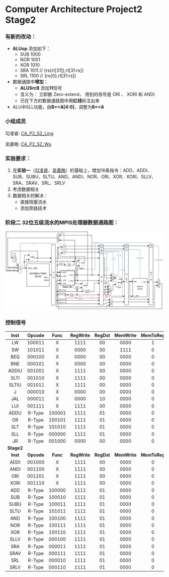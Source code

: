 # Computer Architecture Project2 Stage2
### 有新的改动：
* **ALUop** 添加如下：
  * SUB 1000
  * NOR 1001
  * XOR 1010
  * SRA 1011    // {rs{rt[31]},rt[31:rs]}
  * SRL 1100    // {rs{0},rt[31:rs]}
* 数据通路中**增加**：
  * **ALUSrcB** 添加**11**信号
  * 含义为： 立即数 Zero-extend， 用到的信号是 ORI 、 XORI 和 ANDI
  * 已在下方的数据通路图中用**红线**标注出来
* ALU中SLL功能，由**B<<A[4:0]**，调整为**B<<A**

### 小组成员
勾凌睿: [CA_P2_S2_Ling](https://github.com/Lingrui98/CA_P2_S2_Ling)

吴嘉皓: [CA_P2_S2_Wu](https://github.com/framywhale/CA_P2_S2_Wu)

### 实验要求：
1. 在**实验一**（[勾凌睿](https://github.com/Lingrui98/CA_P2_S1)、[吴嘉皓](https://github.com/framywhale/CA-Project02_Stage01)）的基础上，增加16条指令：ADD、ADDI、SUB、SUBU、SLTU、AND、ANDI、NOR、ORI、XOR、XORI、SLLV、SRA、SRAV、SRL、SRLV
3. 考虑数据相关
4. 数据相关的解决：
   * 直接阻塞流水
   * 添加旁路技术

### 阶段二 32位五级流水的MPIS处理器数据通路图：

![Datapath_version2.0](https://github.com/framywhale/CA_P2_S2_Wu/blob/master/Datapath_version2.0.PNG)

### 控制信号

| Inst  | Opcode |  Func  | RegWrite | RegDst | MemWrite | MemToReg | ALUSrcA | ALUSrcB|PCSrc|JSrc | ALUOp |
|:-:    | :-:    |:-:     |:-:       |:-:     | :-:      |:-:       |:-:      |:-:     |:-:  |:-:  |:-:    |
| LW    | 100011 |    X   |   1111   |   00   |   0000   |    1     |    00   |   01   |  00 |  0  |  0010 |
| SW    | 101011 |    X   |   0000   |   00   |   1111   |    0     |    00   |   01   |  00 |  0  |  0010 |
| BEQ   | 000100 |    X   |   0000   |   00   |   0000   |    0     |    00   |   00   |  ?? |  0  |   /   |
| BNE   | 000101 |    X   |   0000   |   00   |   0000   |    0     |    00   |   00   |  ?? |  0  |   /   |
| ADDIU | 001001 |    X   |   1111   |   00   |   0000   |    0     |    00   |   01   |  00 |  0  |  0010 |
| SLTI  | 001010 |    X   |   1111   |   00   |   0000   |    0     |    00   |   01   |  00 |  0  |  0111 |
| SLTIU | 001011 |    X   |   1111   |   00   |   0000   |    0     |    00   |   01   |  00 |  0  |  0100 |
| J     | 000010 |    X   |   0000   |   00   |   0000   |    0     |    00   |   00   |  01 |  0  |   /   |
| JAL   | 000011 |    X   |   0000   |   10   |   0000   |    0     |    01   |   10   |  01 |  0  |   /   |
| LUI   | 001111 |    X   |   1111   |   00   |   0000   |    0     |    00   |   01   |  00 |  0  |  0011 |
| ADDU  | R-Type | 100001 |   1111   |   01   |   0000   |    0     |    00   |   01   |  00 |  0  |  0010 |
| OR    | R-Type | 100101 |   1111   |   01   |   0000   |    0     |    00   |   01   |  00 |  0  |  0001 |
| SLT   | R-Type | 101010 |   1111   |   01   |   0000   |    0     |    00   |   01   |  00 |  0  |  0111 |
| SLL   | R-Type | 000000 |   1111   |   01   |   0000   |    0     |    10   |   01   |  00 |  0  |  0101 |
| JR    | R-Type | 001000 |   0000   |   00   |   0000   |    0     |    00   |   00   |  00 |  1  |   /   |
| **Stage2** |
| **Inst**  | **Opcode** |  **Func**  | **RegWrite** | **RegDst** | **MemWrite** | **MemToReg** | **ALUSrcA** | **ALUSrcB**|**PCSrc**|**JSrc** | **ALUOp** |
| ADDI  | 001000 |    X   |   1111   |   00   |   0000   |    0     |    00   |   01   |  00 |  0  |  0010 |
| ANDI  | 001100 |    X   |   1111   |   00   |   0000   |    0     |    00   |   01   |  00 |  0  |  0000 |
| ORI   | 001101 |    X   |   1111   |   00   |   0000   |    0     |    00   |   11   |  00 |  0  |  0001 |
| XORI  | 001110 |    X   |   1111   |   00   |   0000   |    0     |    00   |   11   |  00 |  0  |  1010 |
| ADD   | R-Type | 100000 |   1111   |   01   |   0000   |    0     |    00   |   00   |  00 |  0  |  0010 |
| SUB   | R-Type | 100010 |   1111   |   01   |   0000   |    0     |    00   |   00   |  00 |  0  |  0110 |
| SUBU  | R-Type | 100011 |   1111   |   01   |   0000   |    0     |    00   |   00   |  00 |  0  |  1000 |
| SLTU  | R-Type | 101011 |   1111   |   01   |   0000   |    0     |    00   |   00   |  00 |  0  |  0100 |
| AND   | R-Type | 100100 |   1111   |   01   |   0000   |    0     |    00   |   00   |  00 |  0  |  0000 |
| NOR   | R-Type | 100111 |   1111   |   01   |   0000   |    0     |    00   |   00   |  00 |  0  |  1001 |
| XOR   | R-Type | 100110 |   1111   |   01   |   0000   |    0     |    00   |   00   |  00 |  0  |  1010 |
| SLLV  | R-Type | 000100 |   1111   |   01   |   0000   |    0     |    00   |   00   |  00 |  0  |  0101 |
| SRA   | R-Type | 000011 |   1111   |   01   |   0000   |    0     |    10   |   00   |  00 |  0  |  1011 |
| SRAV  | R-Type | 000111 |   1111   |   01   |   0000   |    0     |    00   |   00   |  00 |  0  |  1011 |
| SRL   | R-Type | 000010 |   1111   |   01   |   0000   |    0     |    10   |   00   |  00 |  0  |  1100 |
| SRLV  | R-Type | 000110 |   1111   |   01   |   0000   |    0     |    00   |   00   |  00 |  0  |  1100 |
